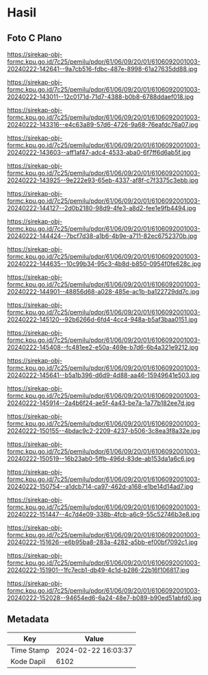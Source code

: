 # Hasil

## Foto C Plano

https://sirekap-obj-formc.kpu.go.id/7c25/pemilu/pdpr/61/06/09/20/01/6106092001003-20240222-142641--9a7cb516-fdbc-487e-8998-61a27635dd88.jpg

https://sirekap-obj-formc.kpu.go.id/7c25/pemilu/pdpr/61/06/09/20/01/6106092001003-20240222-143011--12c0171d-71d7-4388-b0b8-6788ddaef018.jpg

https://sirekap-obj-formc.kpu.go.id/7c25/pemilu/pdpr/61/06/09/20/01/6106092001003-20240222-143316--e4c63a89-57d6-4726-9a68-76eafdc76a07.jpg

https://sirekap-obj-formc.kpu.go.id/7c25/pemilu/pdpr/61/06/09/20/01/6106092001003-20240222-143603--aff1af47-adc4-4533-aba0-6f7ff6d6ab5f.jpg

https://sirekap-obj-formc.kpu.go.id/7c25/pemilu/pdpr/61/06/09/20/01/6106092001003-20240222-143925--9e222e93-65eb-4337-af8f-c7f3375c3ebb.jpg

https://sirekap-obj-formc.kpu.go.id/7c25/pemilu/pdpr/61/06/09/20/01/6106092001003-20240222-144127--2d0b2180-98d9-4fe3-a8d2-fee1e9fb4494.jpg

https://sirekap-obj-formc.kpu.go.id/7c25/pemilu/pdpr/61/06/09/20/01/6106092001003-20240222-144424--7bcf7d38-a1b6-4b9e-a711-82ec6752370b.jpg

https://sirekap-obj-formc.kpu.go.id/7c25/pemilu/pdpr/61/06/09/20/01/6106092001003-20240222-144635--10c99b34-95c3-4b8d-b850-0954f0fe628c.jpg

https://sirekap-obj-formc.kpu.go.id/7c25/pemilu/pdpr/61/06/09/20/01/6106092001003-20240222-144901--48856d68-a028-485e-ac1b-ba122729dd7c.jpg

https://sirekap-obj-formc.kpu.go.id/7c25/pemilu/pdpr/61/06/09/20/01/6106092001003-20240222-145120--92b6266d-6fd4-4cc4-948a-b5af3baa0151.jpg

https://sirekap-obj-formc.kpu.go.id/7c25/pemilu/pdpr/61/06/09/20/01/6106092001003-20240222-145408--fc481ee2-e50a-469e-b7d6-6b4a321e9212.jpg

https://sirekap-obj-formc.kpu.go.id/7c25/pemilu/pdpr/61/06/09/20/01/6106092001003-20240222-145641--b5a1b396-d6d9-4d88-aa46-15949641e503.jpg

https://sirekap-obj-formc.kpu.go.id/7c25/pemilu/pdpr/61/06/09/20/01/6106092001003-20240222-145914--2a4b6f24-ae5f-4a43-be7a-1a77b182ee7d.jpg

https://sirekap-obj-formc.kpu.go.id/7c25/pemilu/pdpr/61/06/09/20/01/6106092001003-20240222-150155--4bdac9c2-2209-4237-b506-3c8ea3f8a32e.jpg

https://sirekap-obj-formc.kpu.go.id/7c25/pemilu/pdpr/61/06/09/20/01/6106092001003-20240222-150519--16b23ab0-5ffb-496d-83de-ab153da1a6c6.jpg

https://sirekap-obj-formc.kpu.go.id/7c25/pemilu/pdpr/61/06/09/20/01/6106092001003-20240222-150754--a1dcb714-ca97-462d-a168-e1be14d14ad7.jpg

https://sirekap-obj-formc.kpu.go.id/7c25/pemilu/pdpr/61/06/09/20/01/6106092001003-20240222-151447--4c7d4e09-338b-4fcb-a6c9-55c52746b3e8.jpg

https://sirekap-obj-formc.kpu.go.id/7c25/pemilu/pdpr/61/06/09/20/01/6106092001003-20240222-151626--e6b95ba8-283a-4282-a5bb-ef00bf7092c1.jpg

https://sirekap-obj-formc.kpu.go.id/7c25/pemilu/pdpr/61/06/09/20/01/6106092001003-20240222-151901--1fc7ecb1-db49-4c1d-b286-22b16f106817.jpg

https://sirekap-obj-formc.kpu.go.id/7c25/pemilu/pdpr/61/06/09/20/01/6106092001003-20240222-152028--94654ed6-6a24-48e7-b089-b90ed51abfd0.jpg


## Metadata

| Key        | Value               |
| ---------- | ------------------- |
| Time Stamp | 2024-02-22 16:03:37 |
| Kode Dapil | 6102                |




